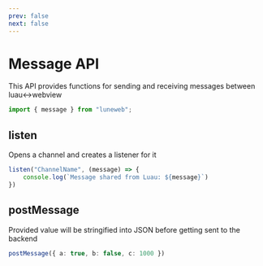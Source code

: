 ```yaml
---
prev: false
next: false
---
```


# Message API

This API provides functions for sending and receiving messages between luau<->webview

```ts
import { message } from "luneweb";
```

## listen <Badge text="Function"/>

Opens a channel and creates a listener for it

```ts
listen("ChannelName", (message) => {
    console.log(`Message shared from Luau: ${message}`)
})
```

## postMessage <Badge text="Function"/>

Provided value will be stringified into JSON before getting sent to the backend

```ts
postMessage({ a: true, b: false, c: 1000 })
```

